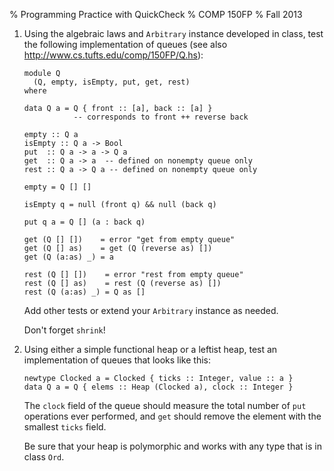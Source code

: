 % Programming Practice with QuickCheck
% COMP 150FP
% Fall 2013


1. Using the algebraic laws and `Arbitrary` instance developed in class, 
test the following implementation of queues
(see also <http://www.cs.tufts.edu/comp/150FP/Q.hs>):

    ```` {#Q .haskell}
    module Q
      (Q, empty, isEmpty, put, get, rest)
    where
      
    data Q a = Q { front :: [a], back :: [a] }
               -- corresponds to front ++ reverse back

    empty :: Q a
    isEmpty :: Q a -> Bool
    put  :: Q a -> a -> Q a
    get  :: Q a -> a  -- defined on nonempty queue only
    rest :: Q a -> Q a -- defined on nonempty queue only

    empty = Q [] []

    isEmpty q = null (front q) && null (back q)

    put q a = Q [] (a : back q)

    get (Q [] [])    = error "get from empty queue"
    get (Q [] as)    = get (Q (reverse as) [])
    get (Q (a:as) _) = a

    rest (Q [] [])    = error "rest from empty queue"
    rest (Q [] as)    = rest (Q (reverse as) [])
    rest (Q (a:as) _) = Q as []
    ````

    Add other tests or extend your `Arbitrary` instance as needed.

    Don't forget `shrink`!


2. Using either a simple functional heap or a leftist heap, test an
implementation of queues that looks like this:

    ````
    newtype Clocked a = Clocked { ticks :: Integer, value :: a }
    data Q a = Q { elems :: Heap (Clocked a), clock :: Integer }
    ````

    The `clock` field of the queue should measure the total number of
    `put` operations ever performed, and `get` should remove the
    element with the smallest `ticks` field.

    Be sure that your heap is polymorphic and works with any type that
    is in class `Ord`.
